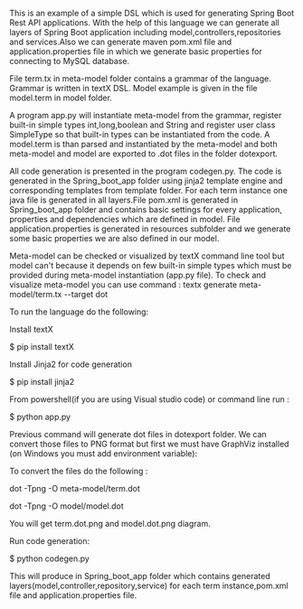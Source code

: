 This is an example of a simple DSL which is used for generating Spring Boot Rest API applications.
With the help of this language we can generate all layers of Spring Boot application including model,controllers,repositories and services.Also we can generate maven pom.xml file and application.properties file in which we generate basic properties for connecting to MySQL database.
 
File term.tx in meta-model folder contains a grammar of the language. Grammar is written in textX DSL. Model example is given in the file model.term in model folder. 

A program app.py will instantiate meta-model from the grammar, register built-in simple types int,long,boolean and String and register user class SimpleType so that built-in types can be instantiated from the code. A model.term is than parsed and instantiated by the meta-model and both meta-model and model are exported to .dot files in the folder dotexport.

All code generation is presented in the program codegen.py. The code is generated in the Spring_boot_app folder using jinja2 template engine and corresponding templates from template folder. For each term instance one java file is generated in all layers.File pom.xml is generated in Spring_boot_app folder and contains basic settings for every application, properties and dependencies which are defined in model. File application.properties is generated in resources subfolder and we generate some basic properties we are also defined in our model. 

Meta-model can be checked or visualized by textX command line tool but model can't because it depends on few built-in simple types which must be provided during meta-model instantiation (app.py file).
To check and visualize meta-model you can use command :
    textx generate meta-model/term.tx --target dot

To run the language do the following:

Install textX

   $ pip install textX
  
Install Jinja2 for code generation

   $ pip install jinja2
  
From powershell(if you are using Visual studio code) or command line run :
  
   $ python app.py
  
Previous command will generate dot files in dotexport folder. We can convert those files to PNG format but first we must have GraphViz installed (on Windows you must add environment variable):

To convert the files do the following :

   dot -Tpng -O meta-model/term.dot
   
   dot -Tpng -O model/model.dot
  
You will get term.dot.png and model.dot.png diagram.

Run code generation:

   $ python codegen.py
  
This will produce in Spring_boot_app folder which contains generated layers(model,controller,repository,service) for each term instance,pom.xml file and application.properties file.
